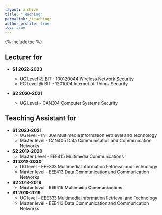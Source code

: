 ```yaml
---
layout: archive
title: "Teaching"
permalink: /teaching/
author_profile: true
toc: true
---
```

{% include toc %}

## Lecturer for 
* **S1 2022-2023**
	* UG Level @ BIT    - 100120044 Wireless Network Security
	* PG Level @ BIT    - 1201004 Internet of Things Security 

* **S2 2020-2021**
	* UG Level     - CAN304 Computer Systems Security

## Teaching Assistant for 
* **S1 2020-2021**
	* UG level     - INT309 Multimedia Information Retrieval and Technology
	* Master level - CAN405 Data Communication and Communication Networks
* **S2 2019-2020**
	* Master Level - EEE415 Multimedia Communications
* **S1 2019-2020** 
	* UG level     - EEE333 Multimedia Information Retrieval and Technology
	* Master level - EEE413 Data Communication and Communication Networks
* **S2 2018-2019** 
	* Master level - EEE415 Multimedia Communications
* **S1 2018-2019**
	* UG level     - EEE333 Multimedia Information Retrieval and Technology
	* Master level - EEE413 Data Communication and Communication Networks